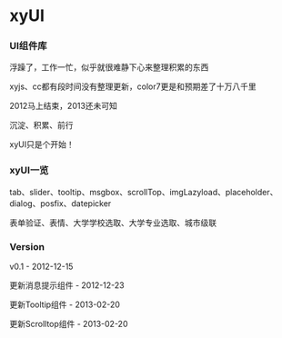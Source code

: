 xyUI
====

### UI组件库

浮躁了，工作一忙，似乎就很难静下心来整理积累的东西

xyjs、cc都有段时间没有整理更新，color7更是和预期差了十万八千里

2012马上结束，2013还未可知

沉淀、积累、前行

xyUI只是个开始！

### xyUI一览

tab、slider、tooltip、msgbox、scrollTop、imgLazyload、placeholder、dialog、posfix、datepicker

表单验证、表情、大学学校选取、大学专业选取、城市级联

### Version

v0.1 - 2012-12-15

更新消息提示组件 - 2012-12-23

更新Tooltip组件 - 2013-02-20

更新Scrolltop组件 - 2013-02-20

